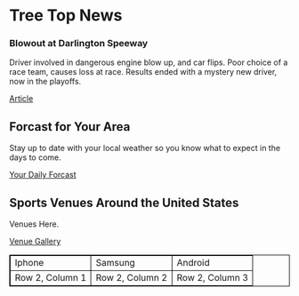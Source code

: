 <html>
  <body>
      <h1>Tree Top News </h1>
    <h3>Blowout at Darlington Speeway</h3>
      <p> Driver involved in dangerous engine blow up, and car flips. Poor choice of a race team, causes loss at race. Results ended with a mystery new driver, now in the playoffs.</p>
      <a href="Article.html">Article</a>
    <h2>Forcast for Your Area</h2>
      <p> Stay up to date with your local weather so you know what to expect in the days to come.</p>
      <a href="https://weather.com/weather/tenday/l/4b807770f7a9a68ab3236c14beec03d4f8471b97c32e6e9e972a36533e58559b" target="_blank">Your Daily Forcast</a>
    <h2>Sports Venues Around the United States</h2>
      <p>Venues Here.</p>
      <a href="Venues.html">Venue Gallery</a>
  </body>
  <br>
  <style>
    table, tr, td {
        border: 1px solid black;
    }
</style>

<table>
     <tr>
        <td>Iphone</td>
        <td>Samsung</td>
        <td>Android</td>
    </tr>
     <tr>
        <td>Row 2, Column 1</td>
        <td>Row 2, Column 2</td>
        <td>Row 2, Column 3</td>
    </tr>
</table>
</html>
